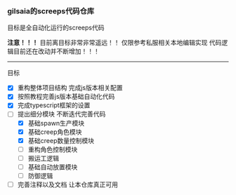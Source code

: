 ### gilsaia的screeps代码仓库

目标是全自动化运行的screeps代码 

**注意！！！** 目前离目标非常非常遥远！！ 仅限参考私服相关本地编辑实现 
代码逻辑目前还在改动并不断增加！！！

---
目标

- [x] 重构整体项目结构 完成js版本相关配置
- [x] 按照教程完善js版本基础自动化代码
- [x] 完成typescript框架的设置
- [ ] 提出细分模块 不断迭代完善代码
    - [x] 基础spawn生产模块
    - [x] 基础creep角色模块
    - [x] 基础creep数量控制模块
    - [ ] 重构角色控制模块
    - [ ] 搬运工逻辑
    - [ ] 基础自动放置模块  
    - [ ] 防御逻辑
- [ ] 完善注释以及文档 让本仓库真正可用

